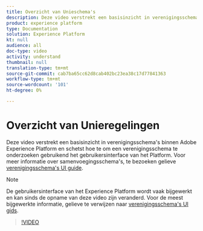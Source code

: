 ```yaml
---
title: Overzicht van Unieschema's
description: Deze video verstrekt een basisinzicht in verenigingsschema's binnen Adobe Experience Platform en schetst hoe te om een verenigingsschema te onderzoeken gebruikend het Platform UI.
product: experience platform
type: Documentation
solution: Experience Platform
kt: null
audience: all
doc-type: video
activity: understand
thumbnail: null
translation-type: tm+mt
source-git-commit: cab7ba65cc62d8cab402bc23ea38c17d77841363
workflow-type: tm+mt
source-wordcount: '101'
ht-degree: 0%

---
```



# Overzicht van Unieregelingen

Deze video verstrekt een basisinzicht in verenigingsschema&#39;s binnen Adobe Experience Platform en schetst hoe te om een verenigingsschema te onderzoeken gebruikend het gebruikersinterface van het Platform. Voor meer informatie over samenvoegingsschema&#39;s, te bezoeken gelieve [verenigingsschema&#39;s UI guide](../ui/union-schema.md).

>[!NOTE]
>
>De gebruikersinterface van het Experience Platform wordt vaak bijgewerkt en kan sinds de opname van deze video zijn veranderd. Voor de meest bijgewerkte informatie, gelieve te verwijzen naar [verenigingsschema&#39;s UI gids](../ui/union-schema.md).

>[!VIDEO](https://video.tv.adobe.com/v/329940?quality=12&learn=on&captions=eng)